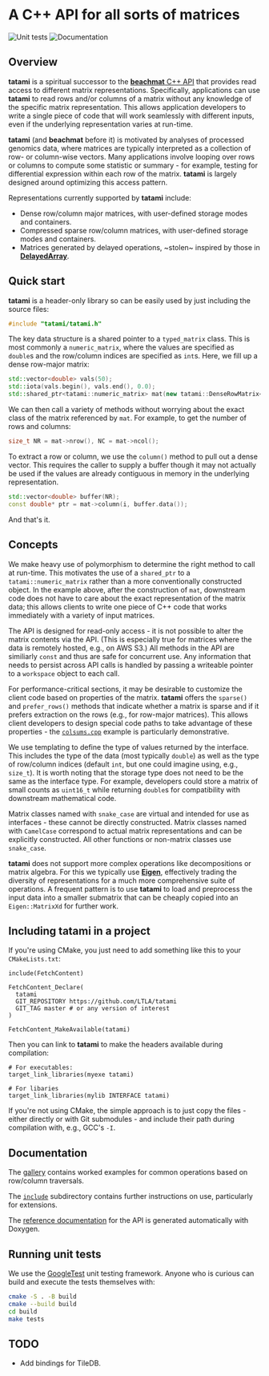 # A C++ API for all sorts of matrices 

![Unit tests](https://github.com/LTLA/tatami/actions/workflows/run-tests.yaml/badge.svg)
![Documentation](https://github.com/LTLA/tatami/actions/workflows/doxygenate.yaml/badge.svg)

## Overview

**tatami** is a spiritual successor to the [**beachmat** C++ API](https://github.com/LTLA/beachmat) that provides read access to different matrix representations.
Specifically, applications can use **tatami** to read rows and/or columns of a matrix without any knowledge of the specific matrix representation.
This allows application developers to write a single piece of code that will work seamlessly with different inputs, even if the underlying representation varies at run-time.

**tatami** (and **beachmat** before it) is motivated by analyses of processed genomics data, where matrices are typically interpreted as a collection of row- or column-wise vectors.
Many applications involve looping over rows or columns to compute some statistic or summary - for example, testing for differential expression within each row of the matrix.
**tatami** is largely designed around optimizing this access pattern.

Representations currently supported by **tatami** include:

- Dense row/column major matrices, with user-defined storage modes and containers.
- Compressed sparse row/column matrices, with user-defined storage modes and containers.
- Matrices generated by delayed operations, ~stolen~ inspired by those in [**DelayedArray**](https://github.com/Bioconductor/DelayedArray).

## Quick start

**tatami** is a header-only library so can be easily used by just including the source files:

```cpp
#include "tatami/tatami.h"
```

The key data structure is a shared pointer to a `typed_matrix` class.
This is most commonly a `numeric_matrix`, where the values are specified as `double`s and the row/column indices are specified as `int`s.
Here, we fill up a dense row-major matrix:

```cpp
std::vector<double> vals(50);
std::iota(vals.begin(), vals.end(), 0.0);
std::shared_ptr<tatami::numeric_matrix> mat(new tatami::DenseRowMatrix<double>(10, 5, vals));
```

We can then call a variety of methods without worrying about the exact class of the matrix referenced by `mat`.
For example, to get the number of rows and columns:

```cpp
size_t NR = mat->nrow(), NC = mat->ncol();
```

To extract a row or column, we use the `column()` method to pull out a dense vector.
This requires the caller to supply a buffer though it may not actually be used if the values are already contiguous in memory in the underlying representation.

```cpp
std::vector<double> buffer(NR);
const double* ptr = mat->column(i, buffer.data());
```

And that's it. 

## Concepts

We make heavy use of polymorphism to determine the right method to call at run-time.
This motivates the use of a `shared_ptr` to a `tatami::numeric_matrix` rather than a more conventionally constructed object.
In the example above, after the construction of `mat`, downstream code does not have to care about the exact representation of the matrix data;
this allows clients to write one piece of C++ code that works immediately with a variety of input matrices.

The API is designed for read-only access - it is not possible to alter the matrix contents via the API.
(This is especially true for matrices where the data is remotely hosted, e.g., on AWS S3.)
All methods in the API are similiarly `const` and thus are safe for concurrent use.
Any information that needs to persist across API calls is handled by passing a writeable pointer to a `workspace` object to each call.

For performance-critical sections, it may be desirable to customize the client code based on properties of the matrix.
**tatami** offers the `sparse()` and `prefer_rows()` methods that indicate whether a matrix is sparse and if it prefers extraction on the rows (e.g., for row-major matrices).
This allows client developers to design special code paths to take advantage of these properties - the [`colsums.cpp`](gallery/colsums.cpp) example is particularly demonstrative.

We use templating to define the type of values returned by the interface.
This includes the type of the data (most typically `double`) as well as the type of row/column indices (default `int`, but one could imagine using, e.g., `size_t`).
It is worth noting that the storage type does not need to be the same as the interface type.
For example, developers could store a matrix of small counts as `uint16_t` while returning `double`s for compatibility with downstream mathematical code.

Matrix classes named with `snake_case` are virtual and intended for use as interfaces - these cannot be directly constructed.
Matrix classes named with `CamelCase` correspond to actual matrix representations and can be explicitly constructed.
All other functions or non-matrix classes use `snake_case`.

**tatami** does not support more complex operations like decompositions or matrix algebra.
For this we typically use [**Eigen**](https://eigen.tuxfamily.org/), effectively trading the diversity of representations for a much more comprehensive suite of operations.
A frequent pattern is to use **tatami** to load and preprocess the input data into a smaller submatrix that can be cheaply copied into an `Eigen::MatrixXd` for further work.

## Including **tatami** in a project

If you're using CMake, you just need to add something like this to your `CMakeLists.txt`:

```
include(FetchContent)

FetchContent_Declare(
  tatami
  GIT_REPOSITORY https://github.com/LTLA/tatami
  GIT_TAG master # or any version of interest 
)

FetchContent_MakeAvailable(tatami)
```

Then you can link to **tatami** to make the headers available during compilation:

```
# For executables:
target_link_libraries(myexe tatami)

# For libaries
target_link_libraries(mylib INTERFACE tatami)
```

If you're not using CMake, the simple approach is to just copy the files - either directly or with Git submodules - and include their path during compilation with, e.g., GCC's `-I`.

## Documentation

The [gallery](https://github.com/LTLA/tatami/tree/master/gallery) contains worked examples for common operations based on row/column traversals.

The [`include`](https://github.com/LTLA/tatami/tree/master/include) subdirectory contains further instructions on use, particularly for extensions.

The [reference documentation](https://ltla.github.io/tatami) for the API is generated automatically with Doxygen.

## Running unit tests

We use the [GoogleTest](https://github.com/google/googletest) unit testing framework.
Anyone who is curious can build and execute the tests themselves with:

```sh
cmake -S . -B build
cmake --build build
cd build
make tests
```

## TODO

- Add bindings for TileDB.
